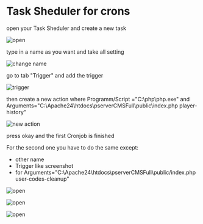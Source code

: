 # Task Sheduler for crons

open your Task Sheduler and create a new task

![open](https://raw.githubusercontent.com/kokspflanze/PServerCMS/master/docs/images/TASK_SHEDULER/IMG_1.jpg)

type in a name as you want and take all setting

![change name](https://raw.githubusercontent.com/kokspflanze/PServerCMS/master/docs/images/TASK_SHEDULER/IMG_2.jpg)

go to tab "Trigger" and add the trigger

![trigger](https://raw.githubusercontent.com/kokspflanze/PServerCMS/master/docs/images/TASK_SHEDULER/IMG_3.jpg)

then create a new action where Programm/Script ="C:\php\php.exe" and Arguments="C:\Apache24\htdocs\pserverCMSFull\public\index.php player-history"

![new action](https://raw.githubusercontent.com/kokspflanze/PServerCMS/master/docs/images/TASK_SHEDULER/IMG_4.jpg)

press okay and the first Cronjob is finished


For the second one you have to do the same except:
- other name
- Trigger like screenshot
- for Arguments="C:\Apache24\htdocs\pserverCMSFull\public/index.php user-codes-cleanup"

![open](https://raw.githubusercontent.com/kokspflanze/PServerCMS/master/docs/images/TASK_SHEDULER/IMG_5.jpg)

![open](https://raw.githubusercontent.com/kokspflanze/PServerCMS/master/docs/images/TASK_SHEDULER/IMG_6.jpg)

![open](https://raw.githubusercontent.com/kokspflanze/PServerCMS/master/docs/images/TASK_SHEDULER/IMG_7.jpg)